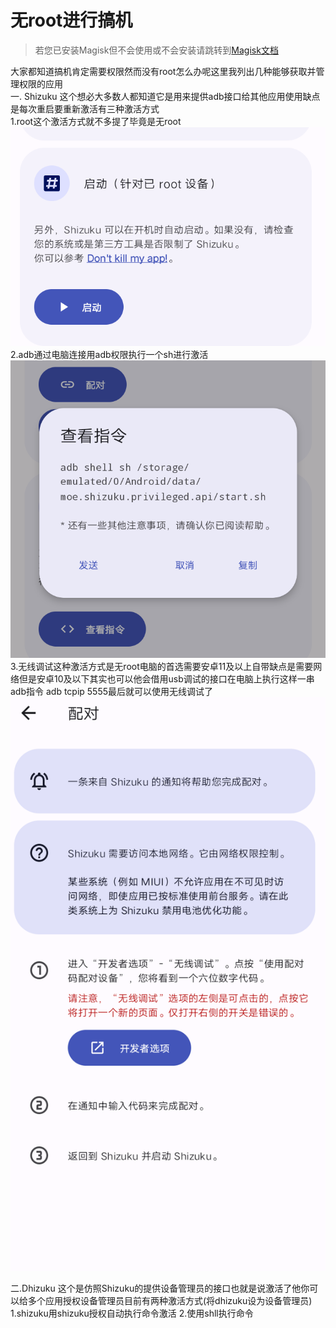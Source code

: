 # 无root进行搞机       
> 若您已安装Magisk但不会使用或不会安装请跳转到[Magisk文档](https://chouge1huao.github.io/MagiskDocument/)        
    
大家都知道搞机肯定需要权限然而没有root怎么办呢这里我列出几种能够获取并管理权限的应用      
一. Shizuku 这个想必大多数人都知道它是用来提供adb接口给其他应用使用缺点是每次重启要重新激活有三种激活方式      
1.root这个激活方式就不多提了毕竟是无root         
![](images/sroot.png)
2.adb通过电脑连接用adb权限执行一个sh进行激活            
![](images/sadb.png)          
3.无线调试这种激活方式是无root电脑的首选需要安卓11及以上自带缺点是需要网络但是安卓10及以下其实也可以他会借用usb调试的接口在电脑上执行这样一串adb指令 adb tcpip 5555最后就可以使用无线调试了  
![](images/s.png)

   
二.Dhizuku 这个是仿照Shizuku的提供设备管理员的接口也就是说激活了他你可以给多个应用授权设备管理员目前有两种激活方式(将dhizuku设为设备管理员)
1.shizuku用shizuku授权自动执行命令激活
2.使用shll执行命令

